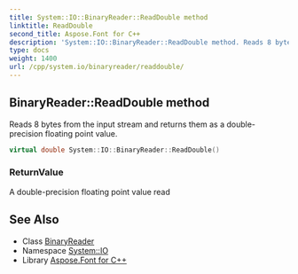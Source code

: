 ```yaml
---
title: System::IO::BinaryReader::ReadDouble method
linktitle: ReadDouble
second_title: Aspose.Font for C++
description: 'System::IO::BinaryReader::ReadDouble method. Reads 8 bytes from the input stream and returns them as a double-precision floating point value in C++.'
type: docs
weight: 1400
url: /cpp/system.io/binaryreader/readdouble/
---
```

## BinaryReader::ReadDouble method


Reads 8 bytes from the input stream and returns them as a double-precision floating point value.

```cpp
virtual double System::IO::BinaryReader::ReadDouble()
```


### ReturnValue

A double-precision floating point value read

## See Also

* Class [BinaryReader](../)
* Namespace [System::IO](../../)
* Library [Aspose.Font for C++](../../../)
